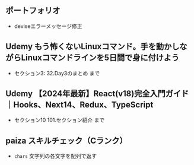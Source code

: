 ## ポートフォリオ
- deviseエラーメッセージ修正

## Udemy もう怖くないLinuxコマンド。手を動かしながらLinuxコマンドラインを5日間で身に付けよう
- セクション3: 32.Day3のまとめ まで

## Udemy 【2024年最新】React(v18)完全入門ガイド｜Hooks、Next14、Redux、TypeScript
- セクション10 101.セクション紹介 まで

## paiza スキルチェック（Cランク）
- `chars` 文字列の各文字を配列で返す
